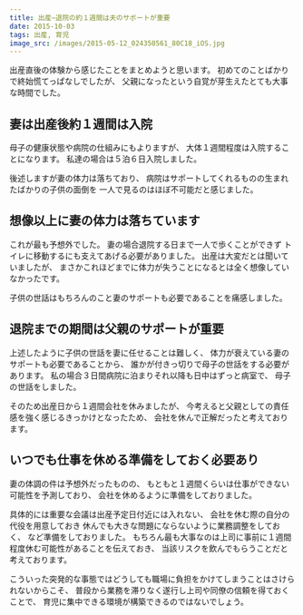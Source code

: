 ```yaml
---
title: 出産~退院の約１週間は夫のサポートが重要
date: 2015-10-03
tags: 出産, 育児
image_src: /images/2015-05-12_024350561_80C18_iOS.jpg
---
```


出産直後の体験から感じたことをまとめようと思います。
初めてのことばかりで終始慌てっぱなしでしたが、
父親になったという自覚が芽生えたとても大事な時間でした。

## 妻は出産後約１週間は入院

母子の健康状態や病院の仕組みにもよりますが、
大体１週間程度は入院することになります。
私達の場合は５泊６日入院しました。

後述しますが妻の体力は落ちており、
病院はサポートしてくれるものの生まれたばかりの子供の面倒を
一人で見るのはほぼ不可能だと感じました。

## 想像以上に妻の体力は落ちています

これが最も予想外でした。
妻の場合退院する日まで一人で歩くことができず
トイレに移動するにも支えてあげる必要がありました。
出産は大変だとは聞いていましたが、
まさかこれほどまでに体力が失うことになるとは全く想像していなかったです。

子供の世話はもちろんのこと妻のサポートも必要であることを痛感しました。

## 退院までの期間は父親のサポートが重要

上述したように子供の世話を妻に任せることは難しく、
体力が衰えている妻のサポートも必要であることから、
誰かが付きっ切りで母子の世話をする必要があります。
私の場合３日間病院に泊まりそれ以降も日中はずっと病室で、
母子の世話をしました。

そのため出産日から１週間会社を休みましたが、
今考えると父親としての責任感を強く感じるきっかけとなったため、
会社を休んで正解だったと考えております。

## いつでも仕事を休める準備をしておく必要あり

妻の体調の件は予想外だったものの、
もともと１週間くらいは仕事ができない可能性を予測しており、
会社を休めるように準備をしておりました。

具体的には重要な会議は出産予定日付近には入れない、
会社を休む際の自分の代役を用意しておき
休んでも大きな問題にならないように業務調整をしておく、
など準備をしておりました。
もちろん最も大事なのは上司に事前に１週間程度休む可能性があることを伝えておき、
当該リスクを飲んでもらうことだと考えております。

こういった突発的な事態ではどうしても職場に負担をかけてしまうことはさけられないからこそ、
普段から業務を滞りなく遂行し上司や同僚の信頼を得ておくことで、
育児に集中できる環境が構築できるのではないでしょう。  
